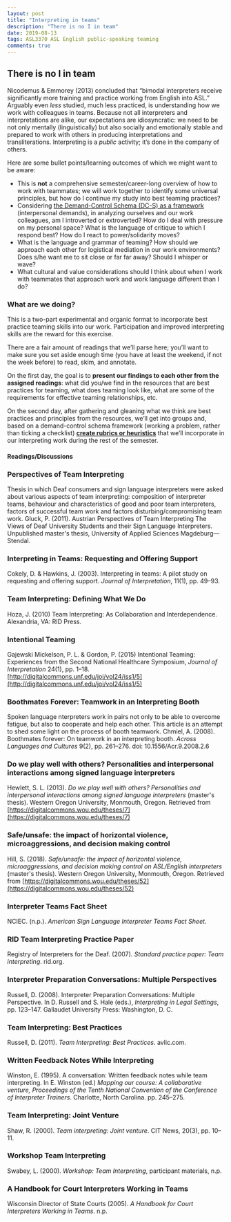 ```yaml
---
layout: post
title: "Interpreting in teams"
description: "There is no I in team"
date: 2019-08-13
tags: ASL3370 ASL English public-speaking teaming
comments: true
---
```


## There is no I in team

<p class="lead">Nicodemus & Emmorey (2013) concluded that “bimodal interpreters receive significantly more training and practice working from English into ASL.” Arguably even <em>less</em> studied, much less practiced, is understanding how we work with colleagues in teams. Because not all interpreters and interpretations are alike, our expectations are idiosyncratic: we need to be not only mentally (linguistically) but also socially and emotionally stable and prepared to work with others in producing interpretations and transliterations. Interpreting is a <em>public</em> activity; it’s done in the company of others.</p>

Here are some bullet points/learning outcomes of which we might want to be aware:
* This is **not** a comprehensive semester/career-long overview of how to work with teammates; we will work together to identify some universal principles, but how do I continue my study into best teaming practices?
* Considering [the Demand-Control Schema (DC-S) as a framework](https://www.urmc.rochester.edu/deaf-wellness-center/demand-control-schema.aspx) (interpersonal demands), in analyzing ourselves and our work colleagues, am I introverted or extroverted? How do I deal with pressure on my personal space? What is the language of critique to which I respond best? How do I react to power/solidarity moves?
* What is the language and grammar of teaming? How should we approach each other for logistical mediation in our work environments? Does s/he want me to sit close or far far away? Should I whisper or wave? 
* What cultural and value considerations should I think about when I work with teammates that approach work and work language different than I do?

### What are we doing?
This is a two-part experimental and organic format to incorporate best practice teaming skills into our work. Participation and improved interpreting skills are the reward for this exercise.

There are a fair amount of readings that we’ll parse here; you’ll want to make sure you set aside enough time (you have at least the weekend, if not the week before) to read, skim, and annotate. 

On the first day, the goal is to **present our findings to each other from the assigned readings**: what did you/we find in the resources that are best practices for teaming, what does teaming look like, what are some of the requirements for effective teaming relationships, etc. 

On the second day, after gathering and gleaning what we think are best practices and principles from the resources, we’ll get into groups and, based on a demand-control schema framework (working a problem, rather than ticking a checklist) **[create rubrics or heuristics](https://www.verywellmind.com/what-is-a-heuristic-2795235)** that we’ll incorporate in our interpreting work during the rest of the semester. 

#### Readings/Discussions

### Perspectives of Team Interpreting
Thesis in which Deaf consumers and sign language interpreters were asked about various aspects of team interpreting: composition of interpreter teams, behaviour and characteristics of good and poor team interpreters, factors of successful team work and factors disturbing/compromising team work.
Gluck, P. (2011). Austrian Perspectives of Team Interpreting
The Views of Deaf University Students and their Sign Language Interpreters. Unpublished master's thesis, University of Applied Sciences Magdeburg—Stendal.

### Interpreting in Teams: Requesting and Offering Support
Cokely, D. & Hawkins, J. (2003). Interpreting in teams: A pilot study on requesting and offering support. *Journal of Interpretation*, 11(1), pp. 49–93.

### Team Interpreting: Defining What We Do 
Hoza, J. (2010) Team Interpreting: As Collaboration and Interdependence. Alexandria, VA: RID Press.

### Intentional Teaming
Gajewski Mickelson, P. L. & Gordon, P. (2015) Intentional Teaming: Experiences from the Second National Healthcare Symposium, *Journal of Interpretation* 24(1), pp. 1–18. [http://digitalcommons.unf.edu/joi/vol24/iss1/5](http://digitalcommons.unf.edu/joi/vol24/iss1/5)

### Boothmates Forever: Teamwork in an Interpreting Booth
Spoken language nterpreters work in pairs not only to be able to overcome fatigue, but also to cooperate and help each other. This article is an attempt to shed some light on the process of booth teamwork. Chmiel, A. (2008). Boothmates forever: On teamwork in an interpreting booth. *Across Languages and Cultures* 9(2), pp. 261–276. doi: 10.1556/Acr.9.2008.2.6

### Do we play well with others? Personalities and interpersonal interactions among signed language interpreters
Hewlett, S. L. (2013). *Do we play well with others? Personalities and interpersonal interactions among signed language interpreters* (master's
thesis). Western Oregon University, Monmouth, Oregon. Retrieved from [https://digitalcommons.wou.edu/theses/7](https://digitalcommons.wou.edu/theses/7)

### Safe/unsafe: the impact of horizontal violence, microaggressions, and decision making control
Hill, S. (2018). *Safe/unsafe: the impact of horizontal violence, microaggressions, and decision making control on ASL/English interpreters*
(master's thesis). Western Oregon University, Monmouth, Oregon. Retrieved from [https://digitalcommons.wou.edu/theses/52](https://digitalcommons.wou.edu/theses/52)

### Interpreter Teams Fact Sheet
NCIEC. (n.p.). *American Sign Language Interpreter Teams Fact Sheet*. 

### RID Team Interpreting Practice Paper
Registry of Interpreters for the Deaf. (2007). *Standard practice paper: Team interpreting*. rid.org.

### Interpreter Preparation Conversations: Multiple Perspectives
Russell, D. (2008). Interpreter Preparation Conversations: Multiple Perspective. In D. Russell and S. Hale (eds.), *Interpreting in Legal Settings*, pp. 123–147. Gallaudet University Press: Washington, D. C.

### Team Interpreting: Best Practices
Russell, D. (2011). *Team Interpreting: Best Practices*. avlic.com.

### Written Feedback Notes While Interpreting
Winston, E. (1995). A conversation: Written feedback notes while team interpreting. In E. Winston (ed.) *Mapping our course: A collaborative venture, Proceedings of the Tenth National Convention of the Conference of Interpreter Trainers*. Charlotte, North Carolina. pp. 245–275.

### Team Interpreting: Joint Venture
Shaw, R. (2000). *Team interpreting: Joint venture*. CIT News, 20(3), pp. 10–11.

### Workshop Team Interpreting
Swabey, L. (2000). *Workshop: Team Interpreting*, participant materials, n.p.

### A Handbook for Court Interpreters Working in Teams
Wisconsin Director of State Courts (2005). *A Handbook for Court Interpreters Working in Teams*. n.p.
